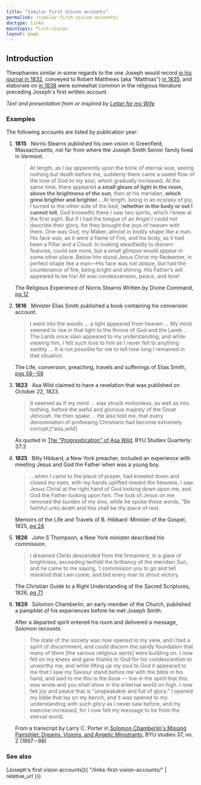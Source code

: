 ```yaml
---
title: "Similar First Vision accounts"
permalink: /similar-first-vision-accounts/
doctype: links
maintopic: first-vision
layout: page
---
```


## Introduction

Theophanies similar in some regards to the one Joseph would record [in his journal in 1832](https://www.josephsmithpapers.org/paper-summary/history-circa-summer-1832/1), conveyed to Robert Matthews (aka "Matthias") [in 1835](https://www.josephsmithpapers.org/paper-summary/journal-1835-1836/24), and elaborate on [in 1838](https://www.josephsmithpapers.org/paper-summary/history-circa-june-1839-circa-1841-draft-2/2) were somewhat common in the religious literature preceding Joseph's first written account.

*Text and presentation from or inspired by [Letter for my Wife](https://www.letterformywife.com/the-letter)*

### Examples

The following accounts are listed by publication year:

1. **1815** &nbsp; Norris Stearns published his own vision in Greenfield, Massachusetts, not far from where the Joseph Smith Senior family lived in Vermont.

    > At length, as I lay apparently upon the brink of eternal woe, seeing nothing but death before me, suddenly there came a sweet flow of the love of God to my soul, which gradually increased. At the same time, there appeared **a small gleam of light in the room, above the brightness of the sun**, then at his meridian, **which grew brighter and brighter**… At length, being in an ecstasy of joy, I turned to the other side of the bed, (**whether in the body or out I cannot tell**, God knoweth) there I saw two spirits, which I knew at the first sight. But if I had the tongue of an Angel I could not describe their glory, for they brought the joys of heaven with them. One was God, my Maker, almost in bodily shape like a man. His face was, as it were a flame of Fire, and his body, as it had been a Pillar and a Cloud. In looking steadfastly to discern features,  could see none, but a small glimpse would appear in some other place. Below him stood Jesus Christ my Redeemer, in perfect shape like a man—His face was not ablaze, but had the countenance of fire, being bright and shining. His Father’s will appeared to be his! All was condescension, peace, and love!

    The Religious Experience of Norris Stearns Written by Divine Command, [pg 12](https://archive.org/details/TheReligiousExperienceOfNorrisStearns/page/n9/mode/2up)

1. **1816** &nbsp; Minister Elias Smith published a book containing his conversion account.

    > I went into the woods … a light appeared from heaven … My mind seemed to rise in that light to the throne of God and the Lamb … The Lamb once slain appeared to my understanding, and while viewing him, I felt such love to him as I never felt to anything earthly … It is not possible for me to tell how long I remained in that situation.

   The Life, conversion, preaching, travels and sufferings of Elias Smith, [pgs 58--59](https://archive.org/details/lifecon00smit/page/58/mode/2up?q=%22went+into+the+woods%22)

1. **1823** &nbsp; Asa Wild claimed to have a revelation that was published on October 22, 1823.

    > It seemed as if my mind … was struck motionless, as well as into nothing, before the awful and glorious majesty of the Great Jehovah. He then spake … He also told me, that every denomination of professing Christians had become extremely corrupt;[^asa_wild]

    As quoted in [The "Prognostication" of Asa Wild](https://scholarsarchive.byu.edu/byusq/vol37/iss3/13), BYU Studies Quarterly: 37:3

1. **1825** &nbsp; Billy Hibbard, a New York preacher, included an experience with meeting Jesus and God the Father when was a young boy.

    > …when I came to the place of prayer, had kneeled down and closed my eyes, with my hands uplifted toward the heavens, I saw Jesus Christ at the right hand of God looking down upon me, and God the Father looking upon him. The look of Jesus on me removed the burden of my sins, while he spoke these words, “Be faithful unto death and this shall be thy place of rest.

    Memoirs of the Life and Travels of B. Hibbard: Minister of the Gospel, 1825, [pg 24](https://archive.org/details/memoirslifeandt00hibbgoog/page/n34/mode/2up?q=%22place+of+prayer%22)

1. **1826** &nbsp; John S Thompson, a New York minister described his commission.

    > I dreamed Christ descended from the firmament, in a glare of brightness, exceeding tenfold the brilliancy of the meridian Sun, and he came to me saying, ‘I commission you to go and tell mankind that I am come; and bid every man to shout victory.

    The Christian Guide to a Right Understanding of the Sacred Scriptures, 1826, [pg 71](https://archive.org/stream/christianguidet00thomgoog#page/n75/mode/2up/search/%22I+dreamed+Christ%22)

1. **1829** &nbsp; Solomon Chamberlin, an early member of the Church, published a pamphlet of his experiences before he met Joseph Smith.

    After a departed spirit entered his room and delivered a message, Solomon recounts:

    > The state of the society was now opened to my view, and I had a spirit of discernment, and could discern the sandy foundation that many of them [the various religious sects] were building on. I now fell on my knees and gave thanks to God for his condescention to unworthy me, and while lifting up my soul to God it appeared to me that I saw my Saviour stand before me with the bible in his hand, and said to me this is the book — live in the spirit that this was wrote and you shall shine in the enternal world on high. I now felt joy and peace that is "unspeakable and full of glory." I opened my bible that lay on my bench, and it was opened to my understanding with such glory as I never saw before, and my exercise increased, for I now felt my message to be from the eternal world.

    From a transcript by Larry C. Porter in [Solomon Chamberlin's Missing Pamphlet: Dreams, Visions, and Angelic Ministrants](https://byustudies.byu.edu/content/solomon-chamberlins-missing-pamphlet-dreams-visions-and-angelic-ministrants), BYU studies 37, no. 2 (1997--98)

### See also

[Joseph's first vision accounts]({ "/links-first-vision-accounts/" | relative_url }})
